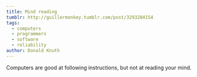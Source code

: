 ```yaml
---
title: Mind reading
tumblr: http://guillermonkey.tumblr.com/post/3293284154
tags:
  - computers
  - programmers
  - software
  - reliability
author: Donald Knuth
---
```


Computers are good at following instructions, but not at reading your mind.
